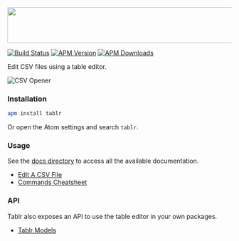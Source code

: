 <img src='http://abe33.github.io/atom-tablr/logo.svg' width='858' height='80'>

[![Build Status](https://travis-ci.org/abe33/atom-tablr.svg?branch=master)](https://travis-ci.org/abe33/atom-tablr)
[![APM Version](https://img.shields.io/apm/v/tablr.svg)](https://atom.io/packages/tablr)
[![APM Downloads](https://img.shields.io/apm/dm/tablr.svg)](https://atom.io/packages/tablr)


Edit CSV files using a table editor.

![CSV Opener](http://abe33.github.io/atom-tablr/tablr.gif)

### Installation

```sh
apm install tablr
```

Or open the Atom settings and search `tablr`.

### Usage

See the [docs directory](https://github.com/abe33/atom-tablr/tree/master/docs) to access all the available documentation.

- [Edit A CSV File](https://github.com/abe33/atom-tablr/tree/master/docs/csv-edit.md)
- [Commands Cheatsheet](https://github.com/abe33/atom-tablr/tree/master/docs/cheatsheet.md)

### API

Tablr also exposes an API to use the table editor in your own packages.

- [Tablr Models](https://github.com/abe33/atom-tablr/tree/master/docs/tablr-api.md)
